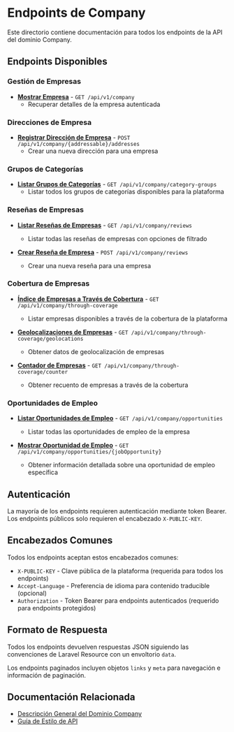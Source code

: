 # Endpoints de Company

Este directorio contiene documentación para todos los endpoints de la API del dominio Company.

## Endpoints Disponibles

### Gestión de Empresas

- [**Mostrar Empresa**](./CompanyShow.md) - `GET /api/v1/company`
  - Recuperar detalles de la empresa autenticada

### Direcciones de Empresa

- [**Registrar Dirección de Empresa**](./CompanyAddressStore.md) - `POST /api/v1/company/{addressable}/addresses`
  - Crear una nueva dirección para una empresa

### Grupos de Categorías

- [**Listar Grupos de Categorías**](./CompanyCategoryGroupIndex.md) - `GET /api/v1/company/category-groups`
  - Listar todos los grupos de categorías disponibles para la plataforma

### Reseñas de Empresas

- [**Listar Reseñas de Empresas**](./CompanyReviewIndex.md) - `GET /api/v1/company/reviews`
  - Listar todas las reseñas de empresas con opciones de filtrado

- [**Crear Reseña de Empresa**](./CompanyReviewStore.md) - `POST /api/v1/company/reviews`
  - Crear una nueva reseña para una empresa

### Cobertura de Empresas

- [**Índice de Empresas a Través de Cobertura**](./CompanyThroughCoverageIndex.md) - `GET /api/v1/company/through-coverage`
  - Listar empresas disponibles a través de la cobertura de la plataforma

- [**Geolocalizaciones de Empresas**](./CompanyThroughCoverageGeolocations.md) - `GET /api/v1/company/through-coverage/geolocations`
  - Obtener datos de geolocalización de empresas

- [**Contador de Empresas**](./CompanyThroughCoverageCounter.md) - `GET /api/v1/company/through-coverage/counter`
  - Obtener recuento de empresas a través de la cobertura

### Oportunidades de Empleo

- [**Listar Oportunidades de Empleo**](./MeJobOpportunityIndex.md) - `GET /api/v1/company/opportunities`
  - Listar todas las oportunidades de empleo de la empresa

- [**Mostrar Oportunidad de Empleo**](./MeJobOpportunityShow.md) - `GET /api/v1/company/opportunities/{jobOpportunity}`
  - Obtener información detallada sobre una oportunidad de empleo específica

## Autenticación

La mayoría de los endpoints requieren autenticación mediante token Bearer. Los endpoints públicos solo requieren el encabezado `X-PUBLIC-KEY`.

## Encabezados Comunes

Todos los endpoints aceptan estos encabezados comunes:

- `X-PUBLIC-KEY` - Clave pública de la plataforma (requerida para todos los endpoints)
- `Accept-Language` - Preferencia de idioma para contenido traducible (opcional)
- `Authorization` - Token Bearer para endpoints autenticados (requerido para endpoints protegidos)

## Formato de Respuesta

Todos los endpoints devuelven respuestas JSON siguiendo las convenciones de Laravel Resource con un envoltorio `data`.

Los endpoints paginados incluyen objetos `links` y `meta` para navegación e información de paginación.

## Documentación Relacionada

- [Descripción General del Dominio Company](../README.md)
- [Guía de Estilo de API](../../../STYLEGUIDE.md)
